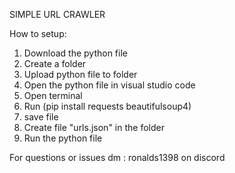 SIMPLE URL CRAWLER

How to setup:

1. Download the python file
2. Create a folder
3. Upload python file to folder
4. Open the python file in visual studio code
5. Open terminal
6. Run (pip install requests beautifulsoup4)
7. save file
8. Create file "urls.json" in the folder
9. Run the python file

For questions or issues dm : ronalds1398 on discord


